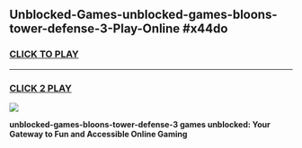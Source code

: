 
## Unblocked-Games-unblocked-games-bloons-tower-defense-3-Play-Online #x44do
<h3>
<a href="https://news.freeplayer.one?title=unblocked-games-bloons-tower-defense-3&ref=3">CLICK TO PLAY</a></h3>
<hr>

<h3>
<a href="https://news.freeplayer.one?title=unblocked-games-bloons-tower-defense-3&ref=3">CLICK 2 PLAY</a>
  
</h3>

<a href="https://news.freeplayer.one?title=unblocked-games-bloons-tower-defense-3&ref=3"><img src="https://clearcache.store/games.png"></a>


**unblocked-games-bloons-tower-defense-3 games unblocked: Your Gateway to Fun and Accessible Online Gaming**
